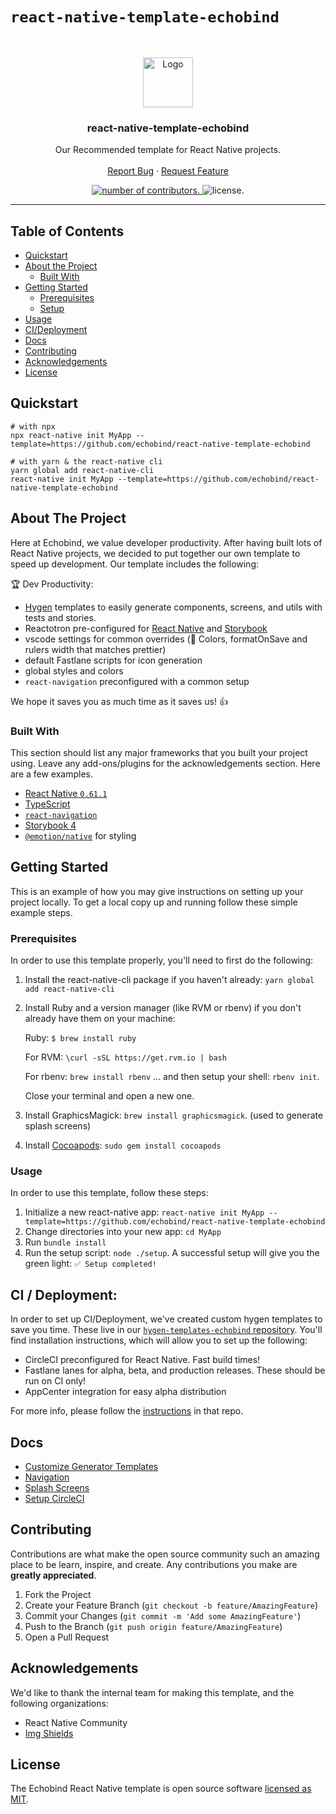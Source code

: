 # `react-native-template-echobind`

<br />
<p align="center">
  <a href="https://echobind.com">
    <img src="https://camo.githubusercontent.com/d22763c73585cf5d4cf87534659689c2a6b3f214/68747470733a2f2f7265732d332e636c6f7564696e6172792e636f6d2f6372756e6368626173652d70726f64756374696f6e2f696d6167652f75706c6f61642f635f6c7061642c685f3235362c775f3235362c665f6175746f2c715f6175746f3a65636f2f76313439393437333135312f68326b3233696f6f3479687230676a746f636d792e6a7067" alt="Logo" width="80" height="80">
  </a>

  <h3 align="center">react-native-template-echobind</h3>

  <p align="center">
    Our Recommended template for React Native projects.
    <br />
    <br />
    <a href="https://github.com/echobind/react-native-template-echobind/issues">Report Bug</a>
    ·
    <a href="https://github.com/echobind/react-native-template-echobind/issues">Request Feature</a>
  </p>
</p>
<div align="center">
  <a href="https://github.com/echobind/react-native-template-echobind/graphs/contributors/">
    <img alt="number of contributors." src="https://img.shields.io/github/contributors/echobind/react-native-template-echobind.svg" />
  </a>
  <img alt="license." src="https://img.shields.io/github/license/echobind/react-native-template-echobind.svg" />
</div>

<hr>

## Table of Contents

- [Quickstart](#quickstart)
- [About the Project](#about-the-project)
  - [Built With](#built-with)
- [Getting Started](#getting-started)
  - [Prerequisites](#prerequisites)
  - [Setup](#setup)
- [Usage](#usage)
- [CI/Deployment](#ci-/-deployment)
- [Docs](#docs)
- [Contributing](#contributing)
- [Acknowledgements](#acknowledgements)
- [License](#license)

## Quickstart

```shell
# with npx
npx react-native init MyApp --template=https://github.com/echobind/react-native-template-echobind

# with yarn & the react-native cli
yarn global add react-native-cli
react-native init MyApp --template=https://github.com/echobind/react-native-template-echobind
```

## About The Project

Here at Echobind, we value developer productivity. After having built lots of React Native projects, we decided to put together our own template to speed up development. Our template includes the following:

🏆 Dev Productivity:

- [Hygen](http://www.hygen.io/) templates to easily generate components, screens, and utils with tests and stories.
- Reactotron pre-configured for [React Native](https://github.com/infinitered/reactotron/blob/master/docs/quick-start-react-native.md) and [Storybook](https://github.com/infinitered/reactotron/blob/master/docs/plugin-storybook.md)
- vscode settings for common overrides (🎨 Colors, formatOnSave and rulers width that matches prettier)
- default Fastlane scripts for icon generation
- global styles and colors
- `react-navigation` preconfigured with a common setup

We hope it saves you as much time as it saves us! 👍

### Built With

This section should list any major frameworks that you built your project using. Leave any add-ons/plugins for the acknowledgements section. Here are a few examples.

- [React Native `0.61.1`](https://github.com/facebook/react-native)
- [TypeScript](https://www.typescriptlang.org/)
- [`react-navigation`](https://reactnavigation.org/)
- [Storybook 4](https://storybook.js.org/)
- [`@emotion/native`](https://github.com/emotion-js/emotion/tree/master/packages/native) for styling

## Getting Started

This is an example of how you may give instructions on setting up your project locally.
To get a local copy up and running follow these simple example steps.

### Prerequisites

In order to use this template properly, you'll need to first do the following:

1. Install the react-native-cli package if you haven't already: `yarn global add react-native-cli`
2. Install Ruby and a version manager (like RVM or rbenv) if you don't already have them on your machine:

   Ruby: `$ brew install ruby`

   For RVM: `\curl -sSL https://get.rvm.io | bash`

   For rbenv: `brew install rbenv` ... and then setup your shell: `rbenv init`.

   Close your terminal and open a new one.

3. Install GraphicsMagick: `brew install graphicsmagick`. (used to generate splash screens)
4. Install [Cocoapods](https://guides.cocoapods.org/using/getting-started.html#installation): `sudo gem install cocoapods`

### Usage

In order to use this template, follow these steps:

1. Initialize a new react-native app: `react-native init MyApp --template=https://github.com/echobind/react-native-template-echobind`
2. Change directories into your new app: `cd MyApp`
3. Run `bundle install`
4. Run the setup script: `node ./setup`. A successful setup will give you the green light: `✅ Setup completed!`

## CI / Deployment:

In order to set up CI/Deployment, we've created custom hygen templates to save you time. These live in our [`hygen-templates-echobind` repository](https://github.com/echobind/hygen-echobind-templates). You'll find installation instructions, which will allow you to set up the following:

- CircleCI preconfigured for React Native. Fast build times!
- Fastlane lanes for alpha, beta, and production releases. These should be run on CI only!
- AppCenter integration for easy alpha distribution

For more info, please follow the [instructions](https://github.com/echobind/hygen-echobind-templates) in that repo.

## Docs

- [Customize Generator Templates](./docs/hygen-templates.md)
- [Navigation](./docs/navigation.md)
- [Splash Screens](./docs/splashscreens.md)
- [Setup CircleCI](./docs/circle-ci.md)

## Contributing

Contributions are what make the open source community such an amazing place to be learn, inspire, and create. Any contributions you make are **greatly appreciated**.

1. Fork the Project
2. Create your Feature Branch (`git checkout -b feature/AmazingFeature`)
3. Commit your Changes (`git commit -m 'Add some AmazingFeature'`)
4. Push to the Branch (`git push origin feature/AmazingFeature`)
5. Open a Pull Request

## Acknowledgements

We'd like to thank the internal team for making this template, and the following organizations:

- React Native Community
- [Img Shields](https://shields.io)

## License

The Echobind React Native template is open source software [licensed as MIT](./LICENSE.md).
